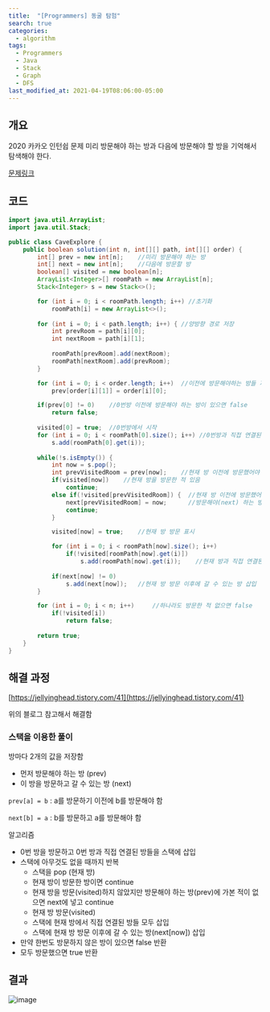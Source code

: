 ```yaml
---
title:  "[Programmers] 동굴 탐험"
search: true
categories: 
  - algorithm
tags:
  - Programmers
  - Java
  - Stack
  - Graph
  - DFS
last_modified_at: 2021-04-19T08:06:00-05:00
---
```


## 개요

2020 카카오 인턴쉽 문제
미리 방문해야 하는 방과 다음에 방문해야 할 방을 기억해서 탐색해야 한다.

[문제링크](https://programmers.co.kr/learn/courses/30/lessons/67260)


## 코드

```java
import java.util.ArrayList;
import java.util.Stack;

public class CaveExplore {
    public boolean solution(int n, int[][] path, int[][] order) {
        int[] prev = new int[n];    //미리 방문해야 하는 방
        int[] next = new int[n];    //다음에 방문할 방
        boolean[] visited = new boolean[n];
        ArrayList<Integer>[] roomPath = new ArrayList[n];
        Stack<Integer> s = new Stack<>();

        for (int i = 0; i < roomPath.length; i++) //초기화
            roomPath[i] = new ArrayList<>();
        
        for (int i = 0; i < path.length; i++) { //양방향 경로 저장
            int prevRoom = path[i][0];
            int nextRoom = path[i][1];
            
            roomPath[prevRoom].add(nextRoom);
            roomPath[nextRoom].add(prevRoom);
        }

        for (int i = 0; i < order.length; i++)  //이전에 방문해야하는 방들 저장
            prev[order[i][1]] = order[i][0];

        if(prev[0] != 0)    //0번방 이전에 방문해야 하는 방이 있으면 false
            return false;
        
        visited[0] = true;  //0번방에서 시작
        for (int i = 0; i < roomPath[0].size(); i++) //0번방과 직접 연결된 방들을 스택에 삽입
            s.add(roomPath[0].get(i));
        
        while(!s.isEmpty()) {
            int now = s.pop();
            int prevVisitedRoom = prev[now];    //현재 방 이전에 방문했어야 하는 방
            if(visited[now])    //현재 방을 방문한 적 있음
                continue;
            else if(!visited[prevVisitedRoom]) {  //현재 방 이전에 방문했어야 하는 방을 가본 적 없음
                next[prevVisitedRoom] = now;      //방문해야(next) 하는 방 목록에 현재 방 저장
                continue;
            }  

            visited[now] = true;    //현재 방 방문 표시

            for (int i = 0; i < roomPath[now].size(); i++) 
                if(!visited[roomPath[now].get(i)])
                    s.add(roomPath[now].get(i));    //현재 방과 직접 연결된 방 중에 방문 안한 방 삽입
            
            if(next[now] != 0)
                s.add(next[now]);   //현재 방 방문 이후에 갈 수 있는 방 삽입
        }

        for (int i = 0; i < n; i++)     //하나라도 방문한 적 없으면 false
            if(!visited[i])
                return false;
        
        return true;
    }
}
```

## 해결 과정

[https://jellyinghead.tistory.com/41](https://jellyinghead.tistory.com/41)

위의 블로그 참고해서 해결함

### 스택을 이용한 풀이

방마다 2개의 값을 저장함 

- 먼저 방문해야 하는 방 (prev)
- 이 방을 방문하고 갈 수 있는 방 (next)

`prev[a] = b`  : a를 방문하기 이전에 b를 방문해야 함

`next[b] = a`  : b를 방문하고 a를 방문해야 함

알고리즘

- 0번 방을 방문하고 0번 방과 직접 연결된 방들을 스택에 삽입
- 스택에 아무것도 없을 때까지 반복
    - 스택을 pop (현재 방)
    - 현재 방이 방문한 방이면 continue
    - 현재 방을 방문(visited)하지 않았지만 방문해야 하는 방(prev)에 가본 적이 없으면 next에 넣고 continue
    - 현재 방 방문(visited)
    - 스택에 현재 방에서 직접 연결된 방들 모두 삽입
    - 스택에 현재 방 방문 이후에 갈 수 있는 방(next[now]) 삽입
- 만약 한번도 방문하지 않은 방이 있으면 false 반환
- 모두 방문했으면 true 반환

## 결과

![image](https://user-images.githubusercontent.com/47655983/104799427-614ca280-5812-11eb-92e9-2c10a988a52c.png)